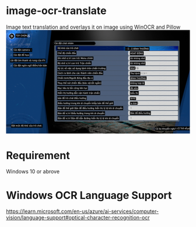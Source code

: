 # image-ocr-translate
Image text translation and overlays it on image using WinOCR and Pillow
<img src="https://github.com/zeneisis/image-ocr-translate/blob/main/img_out.png">
# Requirement
Windows 10 or abrove
# Windows OCR Language Support
https://learn.microsoft.com/en-us/azure/ai-services/computer-vision/language-support#optical-character-recognition-ocr
